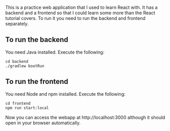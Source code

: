 This is a practice web application that I used to learn React with. It has a backend and a frontend so that I could learn some more than the React tutorial covers. To run it you need to run the backend and frontend separately.

## To run the backend
You need Java installed. Execute the following:
```shell
cd backend
./gradlew bootRun
```

## To run the frontend
You need Node and npm installed. Execute the following:
```shell
cd frontend
npm run start:local
```

Now you can access the webapp at http://localhost:3000 although it should open in your browser automatically.